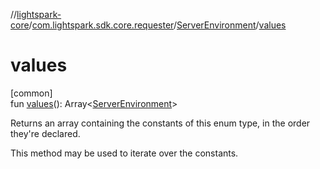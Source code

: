//[lightspark-core](../../../index.md)/[com.lightspark.sdk.core.requester](../index.md)/[ServerEnvironment](index.md)/[values](values.md)

# values

[common]\
fun [values](values.md)(): Array&lt;[ServerEnvironment](index.md)&gt;

Returns an array containing the constants of this enum type, in the order they're declared.

This method may be used to iterate over the constants.
